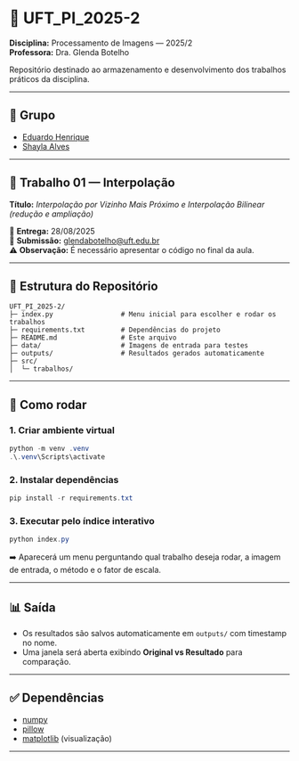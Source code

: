 # 📌 UFT_PI_2025-2  
**Disciplina:** Processamento de Imagens — 2025/2  
**Professora:** Dra. Glenda Botelho  

Repositório destinado ao armazenamento e desenvolvimento dos trabalhos práticos da disciplina.  

---

## 👥 Grupo
- [Eduardo Henrique](https://github.com/HelloKiw1)  
- [Shayla Alves](https://github.com/shaylaalves)  

---

## 📝 Trabalho 01 — Interpolação
**Título:** *Interpolação por Vizinho Mais Próximo e Interpolação Bilinear (redução e ampliação)*  

📅 **Entrega:** 28/08/2025  
📧 **Submissão:** glendabotelho@uft.edu.br  
⚠️ **Observação:** É necessário apresentar o código no final da aula.  

---

## 📂 Estrutura do Repositório
```
UFT_PI_2025-2/
├─ index.py                 # Menu inicial para escolher e rodar os trabalhos
├─ requirements.txt         # Dependências do projeto
├─ README.md                # Este arquivo
├─ data/                    # Imagens de entrada para testes
├─ outputs/                 # Resultados gerados automaticamente
├─ src/
│  └─ trabalhos/
```

---

## 🚀 Como rodar

### 1. Criar ambiente virtual
```powershell
python -m venv .venv
.\.venv\Scripts\activate
```

### 2. Instalar dependências
```powershell
pip install -r requirements.txt
```

### 3. Executar pelo **índice interativo**
```powershell
python index.py
```
➡️ Aparecerá um menu perguntando qual trabalho deseja rodar, a imagem de entrada, o método e o fator de escala.  

---

## 📊 Saída
- Os resultados são salvos automaticamente em `outputs/` com timestamp no nome.  
- Uma janela será aberta exibindo **Original vs Resultado** para comparação.  

---

## ✅ Dependências
- [numpy](https://numpy.org/)  
- [pillow](https://pillow.readthedocs.io/en/stable/)  
- [matplotlib](https://matplotlib.org/) (visualização)  

---